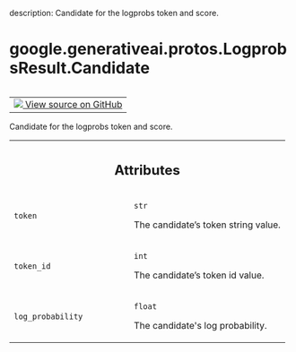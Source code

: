 description: Candidate for the logprobs token and score.

<div itemscope itemtype="http://developers.google.com/ReferenceObject">
<meta itemprop="name" content="google.generativeai.protos.LogprobsResult.Candidate" />
<meta itemprop="path" content="Stable" />
</div>

# google.generativeai.protos.LogprobsResult.Candidate

<!-- Insert buttons and diff -->

<table class="tfo-notebook-buttons tfo-api nocontent" align="left">
<td>
  <a target="_blank" href="https://github.com/googleapis/google-cloud-python/tree/main/packages/google-ai-generativelanguage/google/ai/generativelanguage_v1beta/types/generative_service.py#L771-L805">
    <img src="https://www.tensorflow.org/images/GitHub-Mark-32px.png" />
    View source on GitHub
  </a>
</td>
</table>



Candidate for the logprobs token and score.

<!-- Placeholder for "Used in" -->




<!-- Tabular view -->
 <table class="responsive fixed orange">
<colgroup><col width="214px"><col></colgroup>
<tr><th colspan="2"><h2 class="add-link">Attributes</h2></th></tr>

<tr>
<td>

`token`<a id="token"></a>

</td>
<td>

`str`

The candidate’s token string value.


</td>
</tr><tr>
<td>

`token_id`<a id="token_id"></a>

</td>
<td>

`int`

The candidate’s token id value.


</td>
</tr><tr>
<td>

`log_probability`<a id="log_probability"></a>

</td>
<td>

`float`

The candidate's log probability.


</td>
</tr>
</table>




